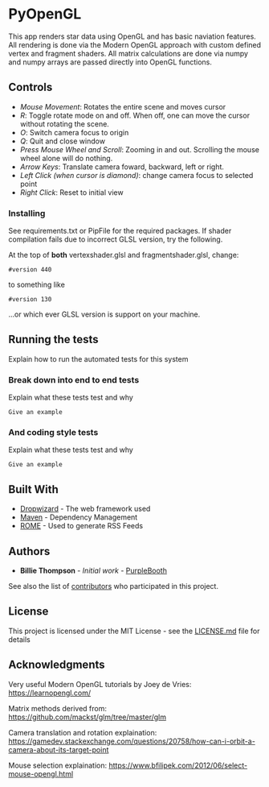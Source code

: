 # PyOpenGL

This app renders star data using OpenGL and has basic naviation features. All rendering is done via the Modern OpenGL approach with custom defined vertex and fragment shaders. All matrix calculations are done via numpy and numpy arrays are passed directly into OpenGL functions.

## Controls

* _Mouse Movement_: Rotates the entire scene and moves cursor
* _R_: Toggle rotate mode on and off. When off, one can move the cursor without rotating the scene. 
* _O_: Switch camera focus to origin
* _Q_: Quit and close window
* _Press Mouse Wheel and Scroll_: Zooming in and out. Scrolling the mouse wheel alone will do nothing.
* _Arrow Keys_: Translate camera foward, backward, left or right.
* _Left Click (when cursor is diamond)_: change camera focus to selected point
* _Right Click_: Reset to initial view


### Installing

See requirements.txt or PipFile for the required packages. If shader compilation fails due to incorrect GLSL version, try the following. 


At the top of **both** vertexshader.glsl and fragmentshader.glsl, change:

```
#version 440
```

to something like

```
#version 130
```

...or which ever GLSL version is support on your machine. 

## Running the tests

Explain how to run the automated tests for this system

### Break down into end to end tests

Explain what these tests test and why

```
Give an example
```

### And coding style tests

Explain what these tests test and why

```
Give an example
```

## Built With

* [Dropwizard](http://www.dropwizard.io/1.0.2/docs/) - The web framework used
* [Maven](https://maven.apache.org/) - Dependency Management
* [ROME](https://rometools.github.io/rome/) - Used to generate RSS Feeds



## Authors

* **Billie Thompson** - *Initial work* - [PurpleBooth](https://github.com/PurpleBooth)

See also the list of [contributors](https://github.com/your/project/contributors) who participated in this project.

## License

This project is licensed under the MIT License - see the [LICENSE.md](LICENSE.md) file for details

## Acknowledgments

Very useful Modern OpenGL tutorials by Joey de Vries: https://learnopengl.com/

Matrix methods derived from: https://github.com/mackst/glm/tree/master/glm

Camera translation and rotation explaination: https://gamedev.stackexchange.com/questions/20758/how-can-i-orbit-a-camera-about-its-target-point

Mouse selection explaination: https://www.bfilipek.com/2012/06/select-mouse-opengl.html


